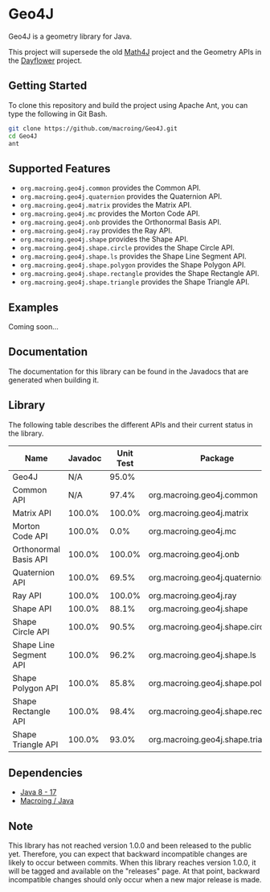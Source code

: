 Geo4J
=====
Geo4J is a geometry library for Java.

This project will supersede the old [Math4J](https://github.com/macroing/Math4J) project and the Geometry APIs in the [Dayflower](https://github.com/macroing/Dayflower) project.

Getting Started
---------------
To clone this repository and build the project using Apache Ant, you can type the following in Git Bash.

```bash
git clone https://github.com/macroing/Geo4J.git
cd Geo4J
ant
```

Supported Features
------------------
 - `org.macroing.geo4j.common` provides the Common API.
 - `org.macroing.geo4j.quaternion` provides the Quaternion API.
 - `org.macroing.geo4j.matrix` provides the Matrix API.
 - `org.macroing.geo4j.mc` provides the Morton Code API.
 - `org.macroing.geo4j.onb` provides the Orthonormal Basis API.
 - `org.macroing.geo4j.ray` provides the Ray API.
 - `org.macroing.geo4j.shape` provides the Shape API.
 - `org.macroing.geo4j.shape.circle` provides the Shape Circle API.
 - `org.macroing.geo4j.shape.ls` provides the Shape Line Segment API.
 - `org.macroing.geo4j.shape.polygon` provides the Shape Polygon API.
 - `org.macroing.geo4j.shape.rectangle` provides the Shape Rectangle API.
 - `org.macroing.geo4j.shape.triangle` provides the Shape Triangle API.

Examples
--------
Coming soon...

Documentation
-------------
The documentation for this library can be found in the Javadocs that are generated when building it.

Library
-------
The following table describes the different APIs and their current status in the library.

| Name                   | Javadoc | Unit Test | Package                            |
| ---------------------- | ------- | --------- | ---------------------------------- |
| Geo4J                  | N/A     |  95.0%    |                                    |
| Common API             | N/A     |  97.4%    | org.macroing.geo4j.common          |
| Matrix API             | 100.0%  | 100.0%    | org.macroing.geo4j.matrix          |
| Morton Code API        | 100.0%  |   0.0%    | org.macroing.geo4j.mc              |
| Orthonormal Basis API  | 100.0%  | 100.0%    | org.macroing.geo4j.onb             |
| Quaternion API         | 100.0%  |  69.5%    | org.macroing.geo4j.quaternion      |
| Ray API                | 100.0%  | 100.0%    | org.macroing.geo4j.ray             |
| Shape API              | 100.0%  |  88.1%    | org.macroing.geo4j.shape           |
| Shape Circle API       | 100.0%  |  90.5%    | org.macroing.geo4j.shape.circle    |
| Shape Line Segment API | 100.0%  |  96.2%    | org.macroing.geo4j.shape.ls        |
| Shape Polygon API      | 100.0%  |  85.8%    | org.macroing.geo4j.shape.polygon   |
| Shape Rectangle API    | 100.0%  |  98.4%    | org.macroing.geo4j.shape.rectangle |
| Shape Triangle API     | 100.0%  |  93.0%    | org.macroing.geo4j.shape.triangle  |

Dependencies
------------
 - [Java 8 - 17](http://www.java.com)
 - [Macroing / Java](https://github.com/macroing/Java)

Note
----
This library has not reached version 1.0.0 and been released to the public yet. Therefore, you can expect that backward incompatible changes are likely to occur between commits. When this library reaches version 1.0.0, it will be tagged and available on the "releases" page. At that point, backward incompatible changes should only occur when a new major release is made.